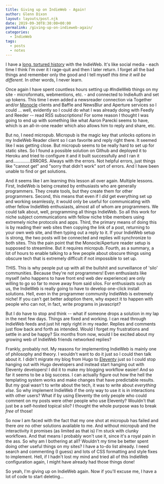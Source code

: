 ```yaml
---
title: Giving up on IndieWeb - Again!
author: Glenn Dixon
layout: layouts/post.njk
date: 2019-09-30T8:30:00+00:00
permalink: /giving-up-on-indieweb-again/
categories:
  - IndieWeb
tags:
  - posts
  - notes
---
```

I have a [long, tortured history](https://glenn.thedixons.net/giving-up-on-indieweb) with the IndieWeb. It's like social media - each time I think I'm over it I rage-quit and then I later return. I forget all the bad things and remember only the good and I tell myself *this time it will be different.* In other words, I never learn.

Once again I have spent countless hours setting up #IndieWeb things on my site - microformats, webmentions, etc. - and connected to IndieAuth and set up tokens. This time I even added a newsreader connection via Together and/or [Monocle](https://monocle.p3k.io) clients and Baffle and NewsBlur and Aperture services so I could ... well, evidently so I could do what I was already doing with Feedly and Reeder -- read RSS subscriptions! For some reason I thought I was going to end up with something like what Aaron Parecki seems to have, which is an all-in-one reader which also allows him to reply and share, etc. 

But no, I need micropub. Micropub is the magic key that unlocks options in my IndieWeb Reader client so I can favorite and reply right there. It seemed like I was getting close. But micropub seems to be really hard to set up for static sites. So I found a possible solution on Github and deployed it to Heroku and tried to configure it and it built successfully and I ran it and..............ERRORS. Always with the errors. Not helpful errors, just things like "cannot get" and "sorry that didn't work" sort of errors. And I have been unable to find or get solutions.

And it seems like I am learning this lesson all over again. Multiple lessons. First, IndieWeb is being created by enthusiasts who are generally programmers. They create tools, but they create them for other programmers. Second, this means that even if I *did* get everything set up and working seamlessly, it would only be useful for communicating with other fellow IndieWeb enthusiasts, almost all of whom are programmers. We could talk about, well, programming all things IndieWeb. So all this work for niche subject communications with fellow niche tribe members using extremely niche protocols and apps. Third, the primary means of doing this is by reading their web sites then copying the link of a post, returning to your own web site, and then typing out a reply to it. If your IndieWeb setup is strong, the two posts will be connected and replies will synchronize to both sites. This the pain point that the Monocle/Aperture reader setup is supposed to streamline. But it requires micropub. Fourth, as a summary, a lot of hours to enable talking to a few people about obscure things using obscure tech that is extremely difficult if not impossible to set up. 

THIS. This is why people put up with all the bullshit and surveillance of 'silo' communities. Because they're not programmers! Even enthusiasts like myself (who happens to have front end web dev experience) are only willing to go so far to move away from said silos. For enthusiasts such as us, the IndieWeb is really going to have to develop one-click install solutions. Hell, even in the programmer community IndieWeb is extremely niche! If you can't get better adoption there, why expect it to happen with people who can not, in fact, write programs in javascript?

But I do have to stop and think -- what if someone drops a solution in my lap in the next few days. Things are fixed and working. I can read through IndieWeb feeds and just hit reply right in my reader. Replies and comments just flow back and forth as intended. Would I forget my frustrations and settle in and be happy? Six months from now, would I be excited about my growing web of IndieWeb friends networked replies?

Frankly, probably not. My reasons for implementing IndieWeb is mainly one of philosophy and theory. I wouldn't want to do it just so I could then talk about it. I didn't migrate my blog from Hugo to [Eleventy](https://11ty.io) just so I could stop hanging out with Hugo developers and instead start hanging out with Eleventy developers! I did it to make my blogging workflow easier! And so far it seems to be a big success. I can actually figure out how the hell the templating system works and make changes that have predictable results. But my goal wasn't to write about the tech, it was to write about *everything else.* So why implement IndieWeb if the only way to use it is in interactions with other users? What if by using Eleventy the only people who could comment on my posts were other people who use Eleventy? Wouldn't that just be a self-hosted topical silo? I thought the whole purpose was to break *free* of those!

So now I am faced with the fact that my one shot at micropub has failed and there *are* no other solutions available to me. And without micropub and the interactivity it promises (as limited as that is) I'm stuck with clunky workflows. And that means I probably won't use it, since it's a royal pain in the ass. So why am I bothering at all? Wouldn't my time be better spent doing other useful things on my sites? I have a to-do list already. I need search and commenting (I guess) and lots of CSS formatting and style fixes to implement. Hell, if I hadn't lost my mind and tried all of this IndieWeb configuration again, I might have already had those things done!

So yeah, I'm giving up on IndieWeb again. Now if you'll excuse me, I have a lot of code to start deleting...